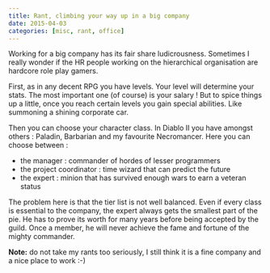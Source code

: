 ```yaml
---
title: Rant, climbing your way up in a big company
date: 2015-04-03
categories: [misc, rant, office]
---
```


Working for a big company has its fair share ludicrousness. Sometimes I really wonder if the
HR people working on the hierarchical organisation are hardcore role play gamers.

First, as in any decent RPG you have levels. Your level will determine your stats. The most
important one (of course) is your salary ! But to spice things up a little, once you reach
certain levels you gain special abilities. Like summoning a shining corporate car.

Then you can choose your character class. In Diablo II you have amongst others : Paladin, 
Barbarian and my favourite Necromancer. Here you can choose between :

* the manager : commander of hordes of lesser programmers
* the project coordinator : time wizard that can predict the future
* the expert : minion that has survived enough wars to earn a veteran status

The problem here is that the tier list is not well balanced. Even if every class is essential
to the company, the expert always gets the smallest part of the pie. He has to prove its worth
for many years before being accepted by the guild. Once a member, he will never achieve the
fame and fortune of the mighty commander.

**Note:** do not take my rants too seriously, I still think it is a fine company and a nice place to work :-)


